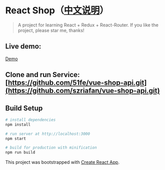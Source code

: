 # React Shop（[中文说明](https://github.com/szriafan/react-shop/blob/master/README_zh.md)）

> A project for learning React + Redux + React-Router. If you like the project, please star me, thanks!

## Live demo:
[Demo](http://riafan.com/demo/vue-shop)

## Clone and run Service: [https://github.com/51fe/vue-shop-api.git](https://github.com/szriafan/vue-shop-api.git)

## Build Setup

``` bash
# install dependencies
npm install

# run server at http://localhost:3000
npm start

# build for production with minification
npm run build
```

This project was bootstrapped with [Create React App](https://github.com/facebookincubator/create-react-app).
